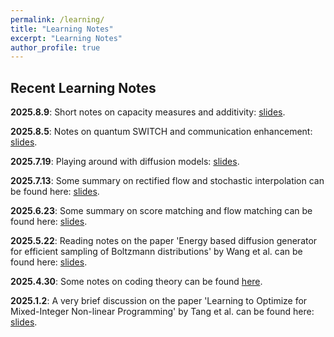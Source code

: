 ```yaml
---
permalink: /learning/
title: "Learning Notes"
excerpt: "Learning Notes"
author_profile: true
---
```


## Recent Learning Notes


<p><strong>2025.8.9</strong>: Short notes on capacity measures and additivity: <a href="/files/Short_notes_on_capacity_measures_and_additivity.pdf">slides</a>.</p>

<p><strong>2025.8.5</strong>: Notes on quantum SWITCH and communication enhancement: <a href="/files/Quantum_SWITCH_for_Communication_Enhancement.pdf">slides</a>.</p>



<p><strong>2025.7.19</strong>: Playing around with diffusion models: <a href="/files/fun with diffusion models.pptx">slides</a>.</p>


<p><strong>2025.7.13</strong>: Some summary on rectified flow and stochastic interpolation can be found here: <a href="/files/Rectified_flow_stochastic_interpolation.pdf">slides</a>.</p>

<p><strong>2025.6.23</strong>: Some summary on score matching and flow matching can be found here: <a href="/files/Score_matching_flow_matching.pdf">slides</a>.</p>

<p><strong>2025.5.22</strong>: Reading notes on the paper 'Energy based diffusion generator for efficient sampling of Boltzmann distributions' by Wang et al. can be found here: <a href="/files/energy_based_diffusion.pdf">slides</a>.</p>

<p><strong>2025.4.30</strong>: Some notes on coding theory can be found <a href="https://github.com/YaoSiqi2003/Notes-on-coding-theory">here</a>.</p>

<p><strong>2025.1.2</strong>: A very brief discussion on the paper 'Learning to Optimize for Mixed-Integer Non-linear Programming' by Tang et al. can be found here: <a href="/files/MINLP_Presentation.pdf">slides</a>.</p> 